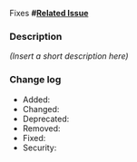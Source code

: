 Fixes **#[Related Issue](url)**

### Description

_(Insert a short description here)_

### Change log
  - Added:
  - Changed:
  - Deprecated:
  - Removed:
  - Fixed:
  - Security: